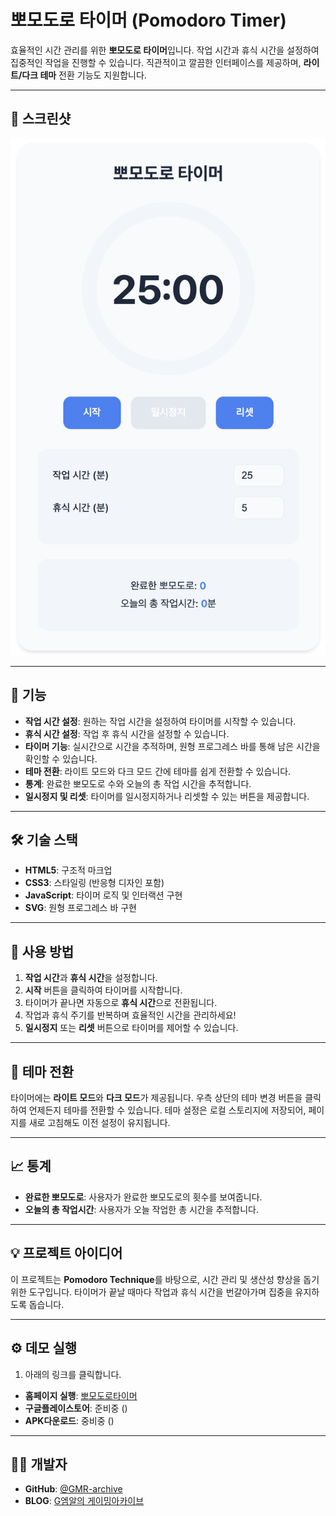 # 뽀모도로 타이머 (Pomodoro Timer)

효율적인 시간 관리를 위한 **뽀모도로 타이머**입니다. 작업 시간과 휴식 시간을 설정하여 집중적인 작업을 진행할 수 있습니다. 직관적이고 깔끔한 인터페이스를 제공하며, **라이트/다크 테마** 전환 기능도 지원합니다.

---

## 📸 스크린샷

![Pomodoro Timer Screenshot](./screenshot.png)

---

## 🔧 기능

- **작업 시간 설정**: 원하는 작업 시간을 설정하여 타이머를 시작할 수 있습니다.
- **휴식 시간 설정**: 작업 후 휴식 시간을 설정할 수 있습니다.
- **타이머 기능**: 실시간으로 시간을 추적하며, 원형 프로그레스 바를 통해 남은 시간을 확인할 수 있습니다.
- **테마 전환**: 라이트 모드와 다크 모드 간에 테마를 쉽게 전환할 수 있습니다.
- **통계**: 완료한 뽀모도로 수와 오늘의 총 작업 시간을 추적합니다.
- **일시정지 및 리셋**: 타이머를 일시정지하거나 리셋할 수 있는 버튼을 제공합니다.

---

## 🛠️ 기술 스택

- **HTML5**: 구조적 마크업
- **CSS3**: 스타일링 (반응형 디자인 포함)
- **JavaScript**: 타이머 로직 및 인터랙션 구현
- **SVG**: 원형 프로그레스 바 구현

---

## 🚀 사용 방법

1. **작업 시간**과 **휴식 시간**을 설정합니다.
2. **시작** 버튼을 클릭하여 타이머를 시작합니다.
3. 타이머가 끝나면 자동으로 **휴식 시간**으로 전환됩니다.
4. 작업과 휴식 주기를 반복하며 효율적인 시간을 관리하세요!
5. **일시정지** 또는 **리셋** 버튼으로 타이머를 제어할 수 있습니다.

---

## 🎨 테마 전환

타이머에는 **라이트 모드**와 **다크 모드**가 제공됩니다. 우측 상단의 테마 변경 버튼을 클릭하여 언제든지 테마를 전환할 수 있습니다. 테마 설정은 로컬 스토리지에 저장되어, 페이지를 새로 고침해도 이전 설정이 유지됩니다.

---

## 📈 통계

- **완료한 뽀모도로**: 사용자가 완료한 뽀모도로의 횟수를 보여줍니다.
- **오늘의 총 작업시간**: 사용자가 오늘 작업한 총 시간을 추적합니다.

---

## 💡 프로젝트 아이디어

이 프로젝트는 **Pomodoro Technique**를 바탕으로, 시간 관리 및 생산성 향상을 돕기 위한 도구입니다. 타이머가 끝날 때마다 작업과 휴식 시간을 번갈아가며 집중을 유지하도록 돕습니다.

---

## ⚙️ 데모 실행

1. 아래의 링크를 클릭합니다.

- **홈페이지 실행**: [뽀모도로타이머](https://gmr-archive.github.io/pomodoro-timer/)
- **구글플레이스토어**: 준비중 ()
- **APK다운로드**: 중비중 ()
---

## 🧑‍💻 개발자

- **GitHub**: [@GMR-archive](https://github.com/GMR-archive)
- **BLOG**: [G엠알의 게이밍아카이브](https://blog.naver.com/gmr_archive)
